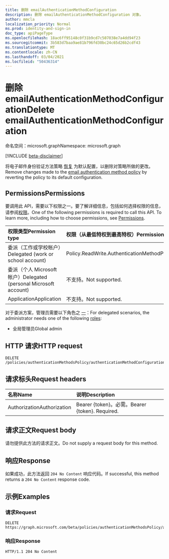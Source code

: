 ```yaml
---
title: 删除 emailAuthenticationMethodConfiguration
description: 删除 emailAuthenticationMethodConfiguration 对象。
author: mmcla
localization_priority: Normal
ms.prod: identity-and-sign-in
doc_type: apiPageType
ms.openlocfilehash: 18ac6ff95148c0f31b9cd7c507038e7a4dd94f23
ms.sourcegitcommit: 3b583d7baa9ae81b796fd30bc24c65d26b2cdf43
ms.translationtype: MT
ms.contentlocale: zh-CN
ms.lasthandoff: 03/04/2021
ms.locfileid: "50436314"
---
```

# <a name="delete-emailauthenticationmethodconfiguration"></a><span data-ttu-id="10ecf-103">删除 emailAuthenticationMethodConfiguration</span><span class="sxs-lookup"><span data-stu-id="10ecf-103">Delete emailAuthenticationMethodConfiguration</span></span>

<span data-ttu-id="10ecf-104">命名空间：microsoft.graph</span><span class="sxs-lookup"><span data-stu-id="10ecf-104">Namespace: microsoft.graph</span></span>

[!INCLUDE [beta-disclaimer](../../includes/beta-disclaimer.md)]

<span data-ttu-id="10ecf-105">将电子邮件身份验证方法策略 [恢复](../resources/emailauthenticationmethodconfiguration.md) 为默认配置，以删除对策略所做的更改。</span><span class="sxs-lookup"><span data-stu-id="10ecf-105">Remove changes made to the [email authentication method policy](../resources/emailauthenticationmethodconfiguration.md) by reverting the policy to its default configuration.</span></span>

## <a name="permissions"></a><span data-ttu-id="10ecf-106">Permissions</span><span class="sxs-lookup"><span data-stu-id="10ecf-106">Permissions</span></span>
<span data-ttu-id="10ecf-p101">要调用此 API，需要以下权限之一。要了解详细信息，包括如何选择权限的信息，请参阅[权限](/graph/permissions-reference)。</span><span class="sxs-lookup"><span data-stu-id="10ecf-p101">One of the following permissions is required to call this API. To learn more, including how to choose permissions, see [Permissions](/graph/permissions-reference).</span></span>

|<span data-ttu-id="10ecf-109">权限类型</span><span class="sxs-lookup"><span data-stu-id="10ecf-109">Permission type</span></span>|<span data-ttu-id="10ecf-110">权限（从最低特权到最高特权）</span><span class="sxs-lookup"><span data-stu-id="10ecf-110">Permissions (from least to most privileged)</span></span>|
|:---|:---|
|<span data-ttu-id="10ecf-111">委派（工作或学校帐户）</span><span class="sxs-lookup"><span data-stu-id="10ecf-111">Delegated (work or school account)</span></span>|<span data-ttu-id="10ecf-112">Policy.ReadWrite.AuthenticationMethod</span><span class="sxs-lookup"><span data-stu-id="10ecf-112">Policy.ReadWrite.AuthenticationMethod</span></span>|
|<span data-ttu-id="10ecf-113">委派（个人 Microsoft 帐户）</span><span class="sxs-lookup"><span data-stu-id="10ecf-113">Delegated (personal Microsoft account)</span></span>|<span data-ttu-id="10ecf-114">不支持。</span><span class="sxs-lookup"><span data-stu-id="10ecf-114">Not supported.</span></span>|
|<span data-ttu-id="10ecf-115">Application</span><span class="sxs-lookup"><span data-stu-id="10ecf-115">Application</span></span>|<span data-ttu-id="10ecf-116">不支持。</span><span class="sxs-lookup"><span data-stu-id="10ecf-116">Not supported.</span></span>|

<span data-ttu-id="10ecf-117">对于委派方案，管理员需要以下角色之 [一](/azure/active-directory/users-groups-roles/directory-assign-admin-roles#available-roles)：</span><span class="sxs-lookup"><span data-stu-id="10ecf-117">For delegated scenarios, the administrator needs one of the following [roles](/azure/active-directory/users-groups-roles/directory-assign-admin-roles#available-roles):</span></span>

* <span data-ttu-id="10ecf-118">全局管理员</span><span class="sxs-lookup"><span data-stu-id="10ecf-118">Global admin</span></span>

## <a name="http-request"></a><span data-ttu-id="10ecf-119">HTTP 请求</span><span class="sxs-lookup"><span data-stu-id="10ecf-119">HTTP request</span></span>

<!-- {
  "blockType": "ignored"
}
-->

```http
DELETE /policies/authenticationMethodsPolicy/authenticationMethodConfigurations/email
```

## <a name="request-headers"></a><span data-ttu-id="10ecf-120">请求标头</span><span class="sxs-lookup"><span data-stu-id="10ecf-120">Request headers</span></span>

|<span data-ttu-id="10ecf-121">名称</span><span class="sxs-lookup"><span data-stu-id="10ecf-121">Name</span></span>|<span data-ttu-id="10ecf-122">说明</span><span class="sxs-lookup"><span data-stu-id="10ecf-122">Description</span></span>|
|:---|:---|
|<span data-ttu-id="10ecf-123">Authorization</span><span class="sxs-lookup"><span data-stu-id="10ecf-123">Authorization</span></span>|<span data-ttu-id="10ecf-p102">Bearer {token}。必需。</span><span class="sxs-lookup"><span data-stu-id="10ecf-p102">Bearer {token}. Required.</span></span>|

## <a name="request-body"></a><span data-ttu-id="10ecf-126">请求正文</span><span class="sxs-lookup"><span data-stu-id="10ecf-126">Request body</span></span>

<span data-ttu-id="10ecf-127">请勿提供此方法的请求正文。</span><span class="sxs-lookup"><span data-stu-id="10ecf-127">Do not supply a request body for this method.</span></span>

## <a name="response"></a><span data-ttu-id="10ecf-128">响应</span><span class="sxs-lookup"><span data-stu-id="10ecf-128">Response</span></span>

<span data-ttu-id="10ecf-129">如果成功，此方法返回 `204 No Content` 响应代码。</span><span class="sxs-lookup"><span data-stu-id="10ecf-129">If successful, this method returns a `204 No Content` response code.</span></span>

## <a name="examples"></a><span data-ttu-id="10ecf-130">示例</span><span class="sxs-lookup"><span data-stu-id="10ecf-130">Examples</span></span>

### <a name="request"></a><span data-ttu-id="10ecf-131">请求</span><span class="sxs-lookup"><span data-stu-id="10ecf-131">Request</span></span>

<!-- {
  "blockType": "request",
  "name": "delete_emailauthenticationmethodconfiguration"
}
-->

```http
DELETE https://graph.microsoft.com/beta/policies/authenticationMethodsPolicy/authenticationMethodConfigurations/email
```

### <a name="response"></a><span data-ttu-id="10ecf-132">响应</span><span class="sxs-lookup"><span data-stu-id="10ecf-132">Response</span></span>

<!-- {
  "blockType": "response",
  "truncated": true
}
-->

```http
HTTP/1.1 204 No Content
```

